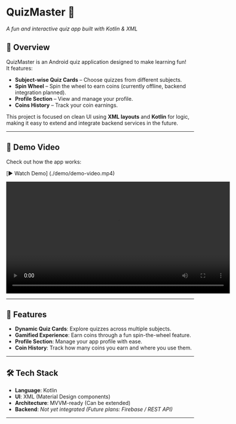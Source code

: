 # QuizMaster 🎯  
*A fun and interactive quiz app built with Kotlin & XML*

## 📌 Overview
QuizMaster is an Android quiz application designed to make learning fun!  
It features:
- **Subject-wise Quiz Cards** – Choose quizzes from different subjects.  
- **Spin Wheel** – Spin the wheel to earn coins (currently offline, backend integration planned).  
- **Profile Section** – View and manage your profile.  
- **Coins History** – Track your coin earnings.  

This project is focused on clean UI using **XML layouts** and **Kotlin** for logic, making it easy to extend and integrate backend services in the future.

---

## 🎥 Demo Video
Check out how the app works:  

[▶️ Watch Demo] 
(./demo/demo-video.mp4)

<video src="demo/demo-video.mp4" controls width="600"></video>

---

## 🚀 Features
- **Dynamic Quiz Cards**: Explore quizzes across multiple subjects.  
- **Gamified Experience**: Earn coins through a fun spin-the-wheel feature.  
- **Profile Section**: Manage your app profile with ease.  
- **Coin History**: Track how many coins you earn and where you use them.  

---

## 🛠️ Tech Stack
- **Language**: Kotlin  
- **UI**: XML (Material Design components)  
- **Architecture**: MVVM-ready (Can be extended)  
- **Backend**: *Not yet integrated (Future plans: Firebase / REST API)*  

---
